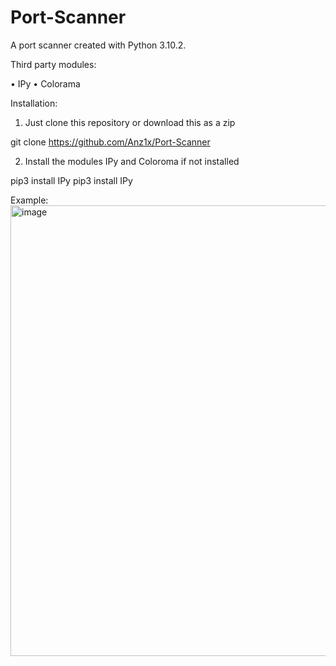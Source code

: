 # Port-Scanner
A port scanner created with Python 3.10.2.

Third party modules:

  • IPy
  • Colorama

Installation:

1. Just clone this repository or download this as a zip
  
  git clone https://github.com/Anz1x/Port-Scanner

2. Install the modules IPy and Coloroma if not installed

  pip3 install IPy
  pip3 install IPy  
  

Example:
<img width="721" alt="image" src="https://user-images.githubusercontent.com/50573902/157663572-4e4b7410-9056-4fb9-ae74-18ba5d2dfc09.png">
